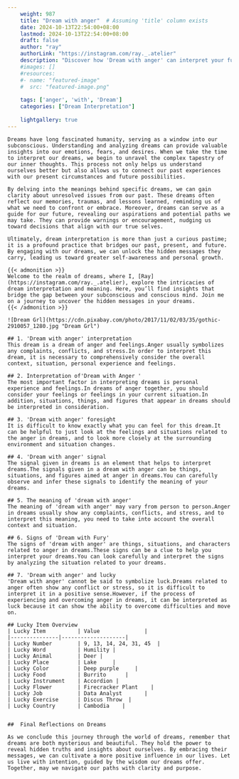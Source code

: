 ```yaml
---
    weight: 987
    title: "Dream with anger"  # Assuming 'title' column exists
    date: 2024-10-13T22:54:00+08:00
    lastmod: 2024-10-13T22:54:00+08:00
    draft: false
    author: "ray"
    authorLink: "https://instagram.com/ray._.atelier"
    description: "Discover how 'Dream with anger' can interpret your future and uncover its significant meanings in your life."
    #images: []
    #resources:
    #- name: "featured-image"
    #  src: "featured-image.png"
    
    tags: ['anger', 'with', 'Dream']
    categories: ["Dream Interpretation"]
    
    lightgallery: true
---
```

    
    Dreams have long fascinated humanity, serving as a window into our subconscious. Understanding and analyzing dreams can provide valuable insights into our emotions, fears, and desires. When we take the time to interpret our dreams, we begin to unravel the complex tapestry of our inner thoughts. This process not only helps us understand ourselves better but also allows us to connect our past experiences with our present circumstances and future possibilities.
    
    By delving into the meanings behind specific dreams, we can gain clarity about unresolved issues from our past. These dreams often reflect our memories, traumas, and lessons learned, reminding us of what we need to confront or embrace. Moreover, dreams can serve as a guide for our future, revealing our aspirations and potential paths we may take. They can provide warnings or encouragement, nudging us toward decisions that align with our true selves.
    
    Ultimately, dream interpretation is more than just a curious pastime; it is a profound practice that bridges our past, present, and future. By engaging with our dreams, we can unlock the hidden messages they carry, leading us toward greater self-awareness and personal growth.
    
    {{< admonition >}}
    Welcome to the realm of dreams, where I, [Ray](https://instagram.com/ray._.atelier), explore the intricacies of dream interpretation and meaning. Here, you’ll find insights that bridge the gap between your subconscious and conscious mind. Join me on a journey to uncover the hidden messages in your dreams.
    {{< /admonition >}}
    
    ![Dream Grl](https://cdn.pixabay.com/photo/2017/11/02/03/35/gothic-2910057_1280.jpg "Dream Grl")
    
    ## 1. 'Dream with anger' interpretation
    This dream is a dream of anger and feelings.Anger usually symbolizes any complaints, conflicts, and stress.In order to interpret this dream, it is necessary to comprehensively consider the overall context, situation, personal experience and feelings.
    
    ## 2. Interpretation of'Dream with Anger '
    The most important factor in interpreting dreams is personal experience and feelings.In dreams of anger together, you should consider your feelings or feelings in your current situation.In addition, situations, things, and figures that appear in dreams should be interpreted in consideration.
    
    ## 3. 'Dream with anger' foresight
    It is difficult to know exactly what you can feel for this dream.It can be helpful to just look at the feelings and situations related to the anger in dreams, and to look more closely at the surrounding environment and situation changes.
    
    ## 4. 'Dream with anger' signal
    The signal given in dreams is an element that helps to interpret dreams.The signals given in a dream with anger can be things, situations, and figures aimed at anger in dreams.You can carefully observe and infer these signals to identify the meaning of your dreams.
    
    ## 5. The meaning of 'dream with anger'
    The meaning of 'dream with anger' may vary from person to person.Anger in dreams usually show any complaints, conflicts, and stress, and to interpret this meaning, you need to take into account the overall context and situation.
    
    ## 6. Signs of 'Dream with Fury'
    The signs of 'dream with anger' are things, situations, and characters related to anger in dreams.These signs can be a clue to help you interpret your dreams.You can look carefully and interpret the signs by analyzing the situation related to your dreams.
    
    ## 7. 'Dream with anger' and lucky
    'Dream with anger' cannot be said to symbolize luck.Dreams related to anger often show any conflict or stress, so it is difficult to interpret it in a positive sense.However, if the process of experiencing and overcoming anger in dreams, it can be interpreted as luck because it can show the ability to overcome difficulties and move on.
    
    ## Lucky Item Overview
    | Lucky Item          | Value              |
    |---------------|--------------------|
    | Lucky Number        | 9, 13, 14, 24, 31, 45  |
    | Lucky Word          | Humility |
    | Lucky Animal        | Deer |
    | Lucky Place         | Lake     |
    | Lucky Color         | Deep purple     |
    | Lucky Food          | Burrito      |
    | Lucky Instrument    | Accordion |
    | Lucky Flower        | Firecracker Plant    |
    | Lucky Job           | Data Analyst       |
    | Lucky Exercise      | Discus Throw  |
    | Lucky Country       | Cambodia    |
    
    
    ##  Final Reflections on Dreams
    
    As we conclude this journey through the world of dreams, remember that dreams are both mysterious and beautiful. They hold the power to reveal hidden truths and insights about ourselves. By embracing their messages, we can cultivate a more positive influence in our lives. Let us live with intention, guided by the wisdom our dreams offer. Together, may we navigate our paths with clarity and purpose.
    